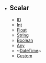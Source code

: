 - ## Scalar
    - [ID](/sdl/scalar/id)
    - [Int](/sdl/scalar/int)
    - [Float](/sdl/scalar/float)
    - [String](/sdl/scalar/string)
    - [Boolean](/sdl/scalar/boolean)
    - [Any](/sdl/scalar/any)
    - ~[DateTime](/sdl/scalar/date-time)~
    - [Custom](/sdl/scalar/custom)
